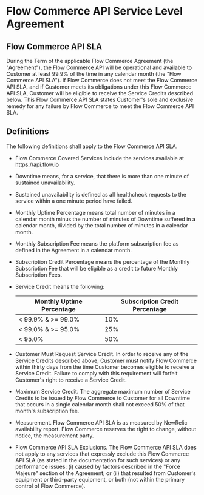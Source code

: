 # Flow Commerce API Service Level Agreement

## Flow Commerce API SLA

During the Term of the applicable Flow Commerce Agreement (the
"Agreement"), the Flow Commerce API will be
operational and available to Customer at least 99.9% of the time in
any calendar month (the "Flow Commerce API SLA"). If Flow Commerce does
not meet the Flow Commerce API SLA, and if Customer meets its obligations
under this Flow Commerce API SLA, Customer will be eligible to receive the
Service Credits described below. This Flow Commerce API SLA states
Customer's sole and exclusive remedy for any failure by Flow Commerce
to meet the Flow Commerce API SLA.

## Definitions

The following definitions shall apply to the Flow Commerce API SLA.

  - Flow Commerce Covered Services include the services available at
    https://api.flow.io

  - Downtime means, for a service, that there is more than one minute
    of sustained unavailability.

  - Sustained unavailability is defined as all healthcheck requests to
    the service within a one minute period have failed.

  - Monthly Uptime Percentage means total number of minutes in a
    calendar month minus the number of minutes of Downtime suffered in
    a calendar month, divided by the total number of minutes in a
    calendar month.

  - Monthly Subscription Fee means the platform subscription fee as
    defined in the Agreement in a calendar month.

  - Subscription Credit Percentage means the percentage of the Monthly
    Subscription Fee that will be eligible as a credit to future
    Monthly Subscription Fees.

  - Service Credit means the following:

    | Monthly Uptime Percentage | Subscription Credit Percentage |
    |---------------------------|--------------------------------|
    | < 99.9% & >= 99.0%        | 10%                            |
    | < 99.0% & >= 95.0%        | 25%                            |
    | < 95.0%                   | 50%                            |


  - Customer Must Request Service Credit. In order to receive any of
    the Service Credits described above, Customer must notify Flow
    Commerce within thirty days from the time Customer becomes
    eligible to receive a Service Credit. Failure to comply with this
    requirement will forfeit Customer's right to receive a Service
    Credit.

  - Maximum Service Credit. The aggregate maximum number of Service
    Credits to be issued by Flow Commerce to Customer for all Downtime
    that occurs in a single calendar month shall not exceed 50% of
    that month's subscription fee.

  - Measurement. Flow Commerce API SLA is as measured by NewRelic
    availability report. Flow Commerce reserves the right to change,
    without notice, the measurement party.

  - Flow Commerce API SLA Exclusions. The Flow Commerce API SLA does
    not apply to any services that expressly exclude this Flow
    Commerce API SLA (as stated in the documentation for such
    services) or any performance issues: (i) caused by factors
    described in the "Force Majeure" section of the Agreement; or (ii)
    that resulted from Customer's equipment or third-party equipment,
    or both (not within the primary control of Flow Commerce).

